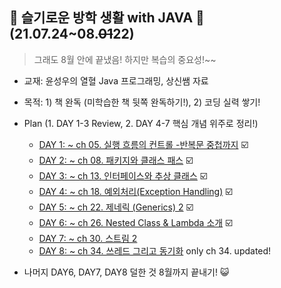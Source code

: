 ## 🐳 슬기로운 방학 생활 with JAVA 📆 (21.07.24~08.~~01~~22) 
> 그래도 8월 안에 끝냈음! 하지만 복습의 중요성!~~

* 교재: 윤성우의 열혈 Java 프로그래밍, 상신쌤 자료
* 목적: 1) 책 완독 (미학습한 책 뒷쪽 완독하기!), 2) 코딩 실력 쌓기!
* Plan (1. DAY 1-3 Review, 2. DAY 4-7 핵심 개념 위주로 정리!)
  - [DAY 1: ~ ch 05. 실행 흐름의 컨트롤
    -반복문 중첩까지](https://github.com/Yejin-Carol/DailyPractice/blob/main/JavaReview/DAY1.md)  ☑️
  - [DAY 2: ~ ch 08. 패키지와 클래스 패스](https://github.com/Yejin-Carol/DailyPractice/blob/main/JavaReview/DAY2.md) ☑️
  - [DAY 3: ~ ch 13. 인터페이스와 추상 클래스](https://github.com/Yejin-Carol/DailyPractice/blob/main/JavaReview/DAY3.md) ☑️ 
  - [DAY 4: ~ ch 18. 예외처리(Exception Handling)](https://github.com/Yejin-Carol/DailyPractice/tree/main/JavaReview/DAY4.md) ☑️ 
  - [DAY 5: ~ ch 22. 제네릭 (Generics) 2](https://github.com/Yejin-Carol/DailyPractice/tree/main/JavaReview/DAY5.md) ☑️  
  - [DAY 6: ~ ch 26. Nested Class & Lambda 소개](https://github.com/Yejin-Carol/DailyPractice/blob/main/JavaReview/DAY6.md) ☑️
  - [DAY 7: ~ ch 30. 스트림 2](https://github.com/Yejin-Carol/DailyPractice/blob/main/JavaReview/DAY7.md)
  - [DAY 8: ~ ch 34. 쓰레드 그리고 동기화](https://github.com/Yejin-Carol/DailyPractice/blob/main/JavaReview/DAY8.md) only ch 34. updated!

* 나머지 DAY6, DAY7, DAY8 덜한 것 8월까지 끝내기! 😺 
